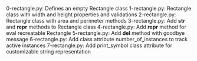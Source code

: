 0-rectangle.py: Defines an empty Rectangle class
1-rectangle.py: Rectangle class with width and height properties and validations
2-rectangle.py: Rectangle class with area and perimeter methods
3-rectangle.py: Add __str__ and __repr__ methods to Rectangle class
4-rectangle.py: Add __repr__ method for eval recreatable Rectangle
5-rectangle.py: Add __del__ method with goodbye message
6-rectangle.py: Add class attribute number_of_instances to track active instances
7-rectangle.py: Add print_symbol class attribute for customizable string representation
